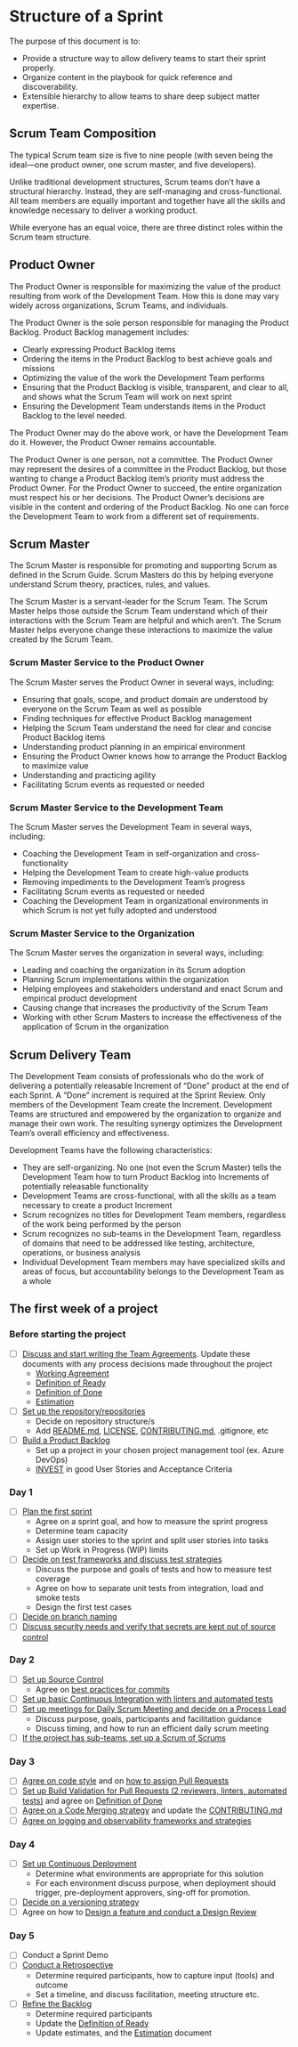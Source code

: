 # Structure of a Sprint

The purpose of this document is to:

- Provide a structure way to allow delivery teams to start their sprint properly.
- Organize content in the playbook for quick reference and discoverability.
- Extensible hierarchy to allow teams to share deep subject matter expertise.

## Scrum Team Composition

The typical Scrum team size is five to nine people (with seven being the ideal—one product owner, one scrum master, and five developers). 

Unlike traditional development structures, Scrum teams don’t have a structural hierarchy. Instead, they are self-managing and cross-functional. All team members are equally important and together have all the skills and knowledge necessary to deliver a working product.

While everyone has an equal voice, there are three distinct roles within the Scrum team structure.

## Product Owner

The Product Owner is responsible for maximizing the value of the product resulting from work of the Development Team. How this is done may vary widely across organizations, Scrum Teams, and individuals.

The Product Owner is the sole person responsible for managing the Product Backlog. Product Backlog management includes:
- Clearly expressing Product Backlog items
- Ordering the items in the Product Backlog to best achieve goals and missions
- Optimizing the value of the work the Development Team performs
- Ensuring that the Product Backlog is visible, transparent, and clear to all, and shows what the Scrum Team will work on next sprint
- Ensuring the Development Team understands items in the Product Backlog to the level needed.

The Product Owner may do the above work, or have the Development Team do it. However, the Product Owner remains accountable.

The Product Owner is one person, not a committee. The Product Owner may represent the desires of a committee in the Product Backlog, but those wanting to change a Product Backlog item’s priority must address the Product Owner. For the Product Owner to succeed, the entire organization must respect his or her decisions. The Product Owner’s decisions are visible in the content and ordering of the Product Backlog. No one can force the Development Team to work from a different set of requirements.

## Scrum Master

The Scrum Master is responsible for promoting and supporting Scrum as defined in the Scrum Guide. Scrum Masters do this by helping everyone understand Scrum theory, practices, rules, and values.

The Scrum Master is a servant-leader for the Scrum Team. The Scrum Master helps those outside the Scrum Team understand which of their interactions with the Scrum Team are helpful and which aren’t. The Scrum Master helps everyone change these interactions to maximize the value created by the Scrum Team.

### Scrum Master Service to the Product Owner

The Scrum Master serves the Product Owner in several ways, including:
- Ensuring that goals, scope, and product domain are understood by everyone on the Scrum Team as well as possible
- Finding techniques for effective Product Backlog management
- Helping the Scrum Team understand the need for clear and concise Product Backlog items
- Understanding product planning in an empirical environment
- Ensuring the Product Owner knows how to arrange the Product Backlog to maximize value
- Understanding and practicing agility
- Facilitating Scrum events as requested or needed

### Scrum Master Service to the Development Team
The Scrum Master serves the Development Team in several ways, including:
- Coaching the Development Team in self-organization and cross-functionality
- Helping the Development Team to create high-value products
- Removing impediments to the Development Team’s progress
- Facilitating Scrum events as requested or needed
- Coaching the Development Team in organizational environments in which Scrum is not yet fully adopted and understood

### Scrum Master Service to the Organization
The Scrum Master serves the organization in several ways, including:
- Leading and coaching the organization in its Scrum adoption
- Planning Scrum implementations within the organization
- Helping employees and stakeholders understand and enact Scrum and empirical product development
- Causing change that increases the productivity of the Scrum Team
- Working with other Scrum Masters to increase the effectiveness of the application of Scrum in the organization

## Scrum Delivery Team

The Development Team consists of professionals who do the work of delivering a potentially releasable Increment of “Done” product at the end of each Sprint. A “Done” increment is required at the Sprint Review. Only members of the Development Team create the Increment. Development Teams are structured and empowered by the organization to organize and manage their own work. The resulting synergy optimizes the Development Team’s overall efficiency and effectiveness.

Development Teams have the following characteristics:
- They are self-organizing. No one (not even the Scrum Master) tells the Development Team how to turn Product Backlog into Increments of potentially releasable functionality
- Development Teams are cross-functional, with all the skills as a team necessary to create a product Increment
- Scrum recognizes no titles for Development Team members, regardless of the work being performed by the person
- Scrum recognizes no sub-teams in the Development Team, regardless of domains that need to be addressed like testing, architecture, operations, or business analysis
- Individual Development Team members may have specialized skills and areas of focus, but accountability belongs to the Development Team as a whole

## The first week of a project

### Before starting the project

- [ ] [Discuss and start writing the Team Agreements](agile-development/team-agreements/README.md). Update these documents with any process decisions made throughout the project
  - [Working Agreement](agile-development/team-agreements/working-agreements/README.md)
  - [Definition of Ready](agile-development/team-agreements/definition-of-ready/README.md)
  - [Definition of Done](agile-development/team-agreements/definition-of-done/README.md)
  - [Estimation](agile-development/sprint-planning/estimation/readme.md)
- [ ] [Set up the repository/repositories](source-control/README.md#creating-a-new-repository)
  - Decide on repository structure/s
  - Add [README.md](resources/templates/README.md), [LICENSE](resources/templates/LICENSE), [CONTRIBUTING.md](resources/templates/CONTRIBUTING.md), .gitignore, etc
- [ ] [Build a Product Backlog](agile-development/backlog-management/README.md)
  - Set up a project in your chosen project management tool (ex. Azure DevOps)
  - [INVEST](https://en.wikipedia.org/wiki/INVEST_(mnemonic)) in good User Stories and Acceptance Criteria

### Day 1

- [ ] [Plan the first sprint](agile-development/sprint-planning/readme.md)
  - Agree on a sprint goal, and how to measure the sprint progress
  - Determine team capacity
  - Assign user stories to the sprint and split user stories into tasks
  - Set up Work in Progress (WIP) limits
- [ ] [Decide on test frameworks and discuss test strategies](automated-testing/README.md)
  - Discuss the purpose and goals of tests and how to measure test coverage
  - Agree on how to separate unit tests from integration, load and smoke tests
  - Design the first test cases
- [ ] [Decide on branch naming](source-control/contributing/naming-branches.md)
- [ ] [Discuss security needs and verify that secrets are kept out of source control](continuous-delivery/secrets-management/recipes/azure-devops/secrets-per-branch.md)

### Day 2

- [ ] [Set up Source Control](source-control/readme.md)
  - Agree on [best practices for commits](source-control/readme.md#commit-best-practices)
- [ ] [Set up basic Continuous Integration with linters and automated tests](continuous-integration/README.md)
- [ ] [Set up meetings for Daily Scrum Meeting and decide on a Process Lead](agile-development/daily-scrum-meeting/README.md)
  - Discuss purpose, goals, participants and facilitation guidance
  - Discuss timing, and how to run an efficient daily scrum meeting
- [ ] [If the project has sub-teams, set up a Scrum of Scrums](agile-development/scrum-of-scrums/README.md)

### Day 3

- [ ] [Agree on code style](code-reviews/README.md) and on [how to assign Pull Requests](code-reviews/pull-requests.md)
- [ ] [Set up Build Validation for Pull Requests (2 reviewers, linters, automated tests)](code-reviews/README.md) and agree on [Definition of Done](agile-development/team-agreements/definition-of-done/readme.md)
- [ ] [Agree on a Code Merging strategy](source-control/contributing/merge-strategies.md) and update the [CONTRIBUTING.md](resources/templates/CONTRIBUTING.md)
- [ ] [Agree on logging and observability frameworks and strategies](observability/README.md)

### Day 4

- [ ] [Set up Continuous Deployment](continuous-delivery/README.md)
  - Determine what environments are appropriate for this solution
  - For each environment discuss purpose, when deployment should trigger, pre-deployment approvers, sing-off for promotion.
- [ ] [Decide on a versioning strategy](source-control/versioning/README.md)
- [ ] Agree on how to [Design a feature and conduct a Design Review](design-reviews/README.md)

### Day 5

- [ ] Conduct a Sprint Demo
- [ ] [Conduct a Retrospective](agile-development/retrospectives/readme.md)
  - Determine required participants, how to capture input (tools) and outcome
  - Set a timeline, and discuss facilitation, meeting structure etc.
- [ ] [Refine the Backlog](agile-development/backlog-management/refinement/readme.md)
  - Determine required participants
  - Update the [Definition of Ready](agile-development/team-agreements/definition-of-ready/readme.md)
  - Update estimates, and the [Estimation](agile-development/sprint-planning/estimation/readme.md) document
